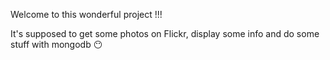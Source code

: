Welcome to this wonderful project !!!

It's supposed to get some photos on Flickr, display some info and do some stuff with mongodb :no_mouth: